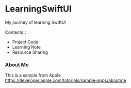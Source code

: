 # LearningSwiftUI
  
My journey of learning SwiftUI
  
Contents：
- Project Code
- Learning Note
- Resource Sharing

  
  
### About Me
This is a sample from Apple   
https://developer.apple.com/tutorials/sample-apps/aboutme
